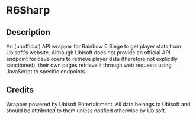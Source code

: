 # R6Sharp
## Description
An (unofficial) API wrapper for Rainbow 6 Siege to get player stats from Ubisoft's website. Although Ubisoft does not provide an official API endpoint for developers to retrieve player data (therefore not explicitly sanctioned), their own pages retrieve it through web requests using JavaScript to specific endpoints.

## Credits
Wrapper powered by Ubisoft Entertainment. All data belongs to Ubisoft and should be attributed to them unless notified otherwise by Ubisoft.
